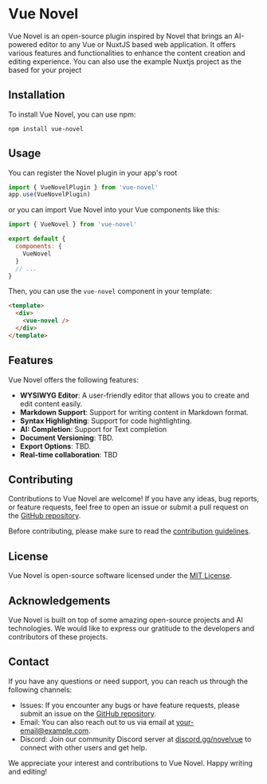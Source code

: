 # Vue Novel

Vue Novel is an open-source plugin inspired by Novel that brings an AI-powered editor to any Vue or NuxtJS based web application. It offers various features and functionalities to enhance the content creation and editing experience. You can also use the example Nuxtjs project as the based for your project

## Installation

To install Vue Novel, you can use npm:

```
npm install vue-novel
```

## Usage

You can register the Novel plugin in your app's root

```js
import { VueNovelPlugin } from 'vue-novel'
app.use(VueNovelPlugin)
```

or you can import Vue Novel into your Vue components like this:

```js
import { VueNovel } from 'vue-novel'

export default {
  components: {
    VueNovel
  }
  // ...
}
```

Then, you can use the `vue-novel` component in your template:

```html
<template>
  <div>
    <vue-novel />
  </div>
</template>
```

## Features

Vue Novel offers the following features:

- **WYSIWYG Editor**: A user-friendly editor that allows you to create and edit content easily.
- **Markdown Support**: Support for writing content in Markdown format.
- **Syntax Highlighting**: Support for code hightlighting.
- **AI: Completion**: Support for Text completion
- **Document Versioning**: TBD.
- **Export Options**: TBD.
- **Real-time collaboration**: TBD

## Contributing

Contributions to Vue Novel are welcome! If you have any ideas, bug reports, or feature requests, feel free to open an issue or submit a pull request on the [GitHub repository](https://github.com/your-github-repo).

Before contributing, please make sure to read the [contribution guidelines](CONTRIBUTING.md).

## License

Vue Novel is open-source software licensed under the [MIT License](LICENSE).

## Acknowledgements

Vue Novel is built on top of some amazing open-source projects and AI technologies. We would like to express our gratitude to the developers and contributors of these projects.

## Contact

If you have any questions or need support, you can reach us through the following channels:

- Issues: If you encounter any bugs or have feature requests, please submit an issue on the [GitHub repository](https://github.com/your-github-repo/issues).
- Email: You can also reach out to us via email at [your-email@example.com](mailto:your-email@example.com).
- Discord: Join our community Discord server at [discord.gg/novelvue](https://discord.gg/novelvue) to connect with other users and get help.

We appreciate your interest and contributions to Vue Novel. Happy writing and editing!
